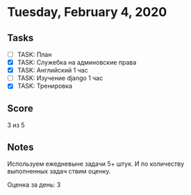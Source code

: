 # Tuesday, February 4, 2020

## Tasks
- [ ] TASK: План
- [x] TASK: Служебка на админовские права
- [x] TASK: Английский 1 час
- [ ] TASK: Изучение django 1 час
- [x] TASK: Тренировка

## Score
3 из 5

## Notes
Используем ежедневыне задачи 5+ штук. И по количеству выполненных задач ствим оценку. 

Оценка за день: 3